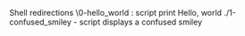 Shell redirections \0-hello_world : script print Hello, world
./1-confused_smiley - script displays a confused smiley
